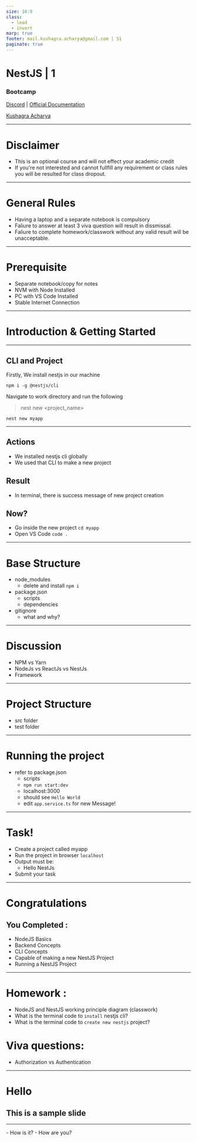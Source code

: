 ```yaml
---
size: 16:9
class:
  - lead
  - invert
marp: true
footer: mail.kushagra.acharya@gmail.com | S1
paginate: true
---
```


# NestJS | 1

### Bootcamp

[Discord](https://discord.gg/URhAqbTEJb) | [Official Documentation](https://docs.nestjs.com/)

[Kushagra Acharya](https://www.linkedin.com/in/kushagraacharya/)

---

# Disclaimer

- This is an optional course and will not effect your academic credit
- If you're not interested and cannot fullfill any requirement or class rules you will be resulted for class dropout.

---

# General Rules

- Having a laptop and a separate notebook is compulsory
- Faliure to answer at least 3 viva question will result in dissmissal.
- Faliure to complete homework/classwork without any valid result will be unacceptable.

---

# Prerequisite

- Separate notebook/copy for notes
- NVM with Node Installed
- PC with VS Code Installed
- Stable Internet Connection

---

# Introduction & Getting Started

---

## CLI and Project

Firstly, We install nestjs in our machine

```
npm i -g @nestjs/cli
```

Navigate to work directory and run the following

> nest new <project_name>

```
nest new myapp
```

---

## Actions

- We installed nestjs cli globally
- We used that CLI to make a new project

## Result

- In terminal, there is success message of new project creation

## Now?

- Go inside the new project `cd myapp`
- Open VS Code `code .`

---

# Base Structure

- node_modules
  - delete and install `npm i`
- package.json
  - scripts
  - dependencies
- gitignore
  - what and why?

---

# Discussion

- NPM vs Yarn
- NodeJs vs ReactJs vs NestJs
- Framework

---

# Project Structure

- src folder
- test folder

---

# Running the project

- refer to package.json
  - scripts
  - `npm run start:dev`
  - localhost:3000
  - should see `Hello World`
  - edit `app.service.ts` for new Message!

---

# Task!

- Create a project called myapp
- Run the project in browser `localhost`
- Output must be:
  - Hello NestJs
- Submit your task

---

# Congratulations

## You Completed :

- NodeJS Basics
- Backend Concepts
- CLI Concepts
- Capable of making a new NestJS Project
- Running a NestJS Project

---

# Homework :

- NodeJS and NestJS working principle diagram (classwork)
- What is the terminal code to `install` nestjs cli?
- What is the terminal code to `create new nestjs` project?

# Viva questions:

- Authorization vs Authentication

---

# Hello

## This is a sample slide

<hr>
- How is it?
- How are you?
